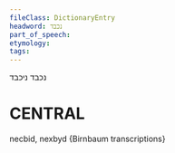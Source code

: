 ```yaml
---
fileClass: DictionaryEntry
headword: נכבד
part_of_speech: 
etymology: 
tags: 
---
```

נכבד
ניכבד

CENTRAL
========

necbid, nexbyd {Birnbaum transcriptions}
